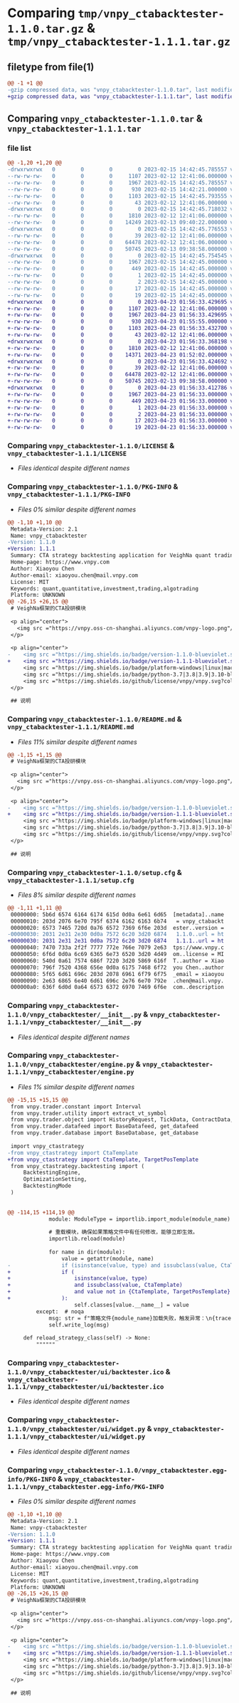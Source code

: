 # Comparing `tmp/vnpy_ctabacktester-1.1.0.tar.gz` & `tmp/vnpy_ctabacktester-1.1.1.tar.gz`

## filetype from file(1)

```diff
@@ -1 +1 @@
-gzip compressed data, was "vnpy_ctabacktester-1.1.0.tar", last modified: Wed Feb 15 14:42:45 2023, max compression
+gzip compressed data, was "vnpy_ctabacktester-1.1.1.tar", last modified: Sun Apr 23 01:56:33 2023, max compression
```

## Comparing `vnpy_ctabacktester-1.1.0.tar` & `vnpy_ctabacktester-1.1.1.tar`

### file list

```diff
@@ -1,20 +1,20 @@
-drwxrwxrwx   0        0        0        0 2023-02-15 14:42:45.785557 vnpy_ctabacktester-1.1.0/
--rw-rw-rw-   0        0        0     1107 2023-02-12 12:41:06.000000 vnpy_ctabacktester-1.1.0/LICENSE
--rw-rw-rw-   0        0        0     1967 2023-02-15 14:42:45.785557 vnpy_ctabacktester-1.1.0/PKG-INFO
--rw-rw-rw-   0        0        0      930 2023-02-15 14:42:21.000000 vnpy_ctabacktester-1.1.0/README.md
--rw-rw-rw-   0        0        0     1103 2023-02-15 14:42:45.793555 vnpy_ctabacktester-1.1.0/setup.cfg
--rw-rw-rw-   0        0        0       43 2023-02-12 12:41:06.000000 vnpy_ctabacktester-1.1.0/setup.py
-drwxrwxrwx   0        0        0        0 2023-02-15 14:42:45.718032 vnpy_ctabacktester-1.1.0/vnpy_ctabacktester/
--rw-rw-rw-   0        0        0     1810 2023-02-12 12:41:06.000000 vnpy_ctabacktester-1.1.0/vnpy_ctabacktester/__init__.py
--rw-rw-rw-   0        0        0    14249 2023-02-13 09:40:22.000000 vnpy_ctabacktester-1.1.0/vnpy_ctabacktester/engine.py
-drwxrwxrwx   0        0        0        0 2023-02-15 14:42:45.776553 vnpy_ctabacktester-1.1.0/vnpy_ctabacktester/ui/
--rw-rw-rw-   0        0        0       39 2023-02-12 12:41:06.000000 vnpy_ctabacktester-1.1.0/vnpy_ctabacktester/ui/__init__.py
--rw-rw-rw-   0        0        0    64478 2023-02-12 12:41:06.000000 vnpy_ctabacktester-1.1.0/vnpy_ctabacktester/ui/backtester.ico
--rw-rw-rw-   0        0        0    50745 2023-02-13 09:38:58.000000 vnpy_ctabacktester-1.1.0/vnpy_ctabacktester/ui/widget.py
-drwxrwxrwx   0        0        0        0 2023-02-15 14:42:45.754545 vnpy_ctabacktester-1.1.0/vnpy_ctabacktester.egg-info/
--rw-rw-rw-   0        0        0     1967 2023-02-15 14:42:45.000000 vnpy_ctabacktester-1.1.0/vnpy_ctabacktester.egg-info/PKG-INFO
--rw-rw-rw-   0        0        0      449 2023-02-15 14:42:45.000000 vnpy_ctabacktester-1.1.0/vnpy_ctabacktester.egg-info/SOURCES.txt
--rw-rw-rw-   0        0        0        1 2023-02-15 14:42:45.000000 vnpy_ctabacktester-1.1.0/vnpy_ctabacktester.egg-info/dependency_links.txt
--rw-rw-rw-   0        0        0        2 2023-02-15 14:42:45.000000 vnpy_ctabacktester-1.1.0/vnpy_ctabacktester.egg-info/not-zip-safe
--rw-rw-rw-   0        0        0       17 2023-02-15 14:42:45.000000 vnpy_ctabacktester-1.1.0/vnpy_ctabacktester.egg-info/requires.txt
--rw-rw-rw-   0        0        0       19 2023-02-15 14:42:45.000000 vnpy_ctabacktester-1.1.0/vnpy_ctabacktester.egg-info/top_level.txt
+drwxrwxrwx   0        0        0        0 2023-04-23 01:56:33.429695 vnpy_ctabacktester-1.1.1/
+-rw-rw-rw-   0        0        0     1107 2023-02-12 12:41:06.000000 vnpy_ctabacktester-1.1.1/LICENSE
+-rw-rw-rw-   0        0        0     1967 2023-04-23 01:56:33.429695 vnpy_ctabacktester-1.1.1/PKG-INFO
+-rw-rw-rw-   0        0        0      930 2023-04-23 01:55:55.000000 vnpy_ctabacktester-1.1.1/README.md
+-rw-rw-rw-   0        0        0     1103 2023-04-23 01:56:33.432700 vnpy_ctabacktester-1.1.1/setup.cfg
+-rw-rw-rw-   0        0        0       43 2023-02-12 12:41:06.000000 vnpy_ctabacktester-1.1.1/setup.py
+drwxrwxrwx   0        0        0        0 2023-04-23 01:56:33.368198 vnpy_ctabacktester-1.1.1/vnpy_ctabacktester/
+-rw-rw-rw-   0        0        0     1810 2023-02-12 12:41:06.000000 vnpy_ctabacktester-1.1.1/vnpy_ctabacktester/__init__.py
+-rw-rw-rw-   0        0        0    14371 2023-04-23 01:52:02.000000 vnpy_ctabacktester-1.1.1/vnpy_ctabacktester/engine.py
+drwxrwxrwx   0        0        0        0 2023-04-23 01:56:33.424692 vnpy_ctabacktester-1.1.1/vnpy_ctabacktester/ui/
+-rw-rw-rw-   0        0        0       39 2023-02-12 12:41:06.000000 vnpy_ctabacktester-1.1.1/vnpy_ctabacktester/ui/__init__.py
+-rw-rw-rw-   0        0        0    64478 2023-02-12 12:41:06.000000 vnpy_ctabacktester-1.1.1/vnpy_ctabacktester/ui/backtester.ico
+-rw-rw-rw-   0        0        0    50745 2023-02-13 09:38:58.000000 vnpy_ctabacktester-1.1.1/vnpy_ctabacktester/ui/widget.py
+drwxrwxrwx   0        0        0        0 2023-04-23 01:56:33.412786 vnpy_ctabacktester-1.1.1/vnpy_ctabacktester.egg-info/
+-rw-rw-rw-   0        0        0     1967 2023-04-23 01:56:33.000000 vnpy_ctabacktester-1.1.1/vnpy_ctabacktester.egg-info/PKG-INFO
+-rw-rw-rw-   0        0        0      449 2023-04-23 01:56:33.000000 vnpy_ctabacktester-1.1.1/vnpy_ctabacktester.egg-info/SOURCES.txt
+-rw-rw-rw-   0        0        0        1 2023-04-23 01:56:33.000000 vnpy_ctabacktester-1.1.1/vnpy_ctabacktester.egg-info/dependency_links.txt
+-rw-rw-rw-   0        0        0        2 2023-04-23 01:56:33.000000 vnpy_ctabacktester-1.1.1/vnpy_ctabacktester.egg-info/not-zip-safe
+-rw-rw-rw-   0        0        0       17 2023-04-23 01:56:33.000000 vnpy_ctabacktester-1.1.1/vnpy_ctabacktester.egg-info/requires.txt
+-rw-rw-rw-   0        0        0       19 2023-04-23 01:56:33.000000 vnpy_ctabacktester-1.1.1/vnpy_ctabacktester.egg-info/top_level.txt
```

### Comparing `vnpy_ctabacktester-1.1.0/LICENSE` & `vnpy_ctabacktester-1.1.1/LICENSE`

 * *Files identical despite different names*

### Comparing `vnpy_ctabacktester-1.1.0/PKG-INFO` & `vnpy_ctabacktester-1.1.1/PKG-INFO`

 * *Files 0% similar despite different names*

```diff
@@ -1,10 +1,10 @@
 Metadata-Version: 2.1
 Name: vnpy_ctabacktester
-Version: 1.1.0
+Version: 1.1.1
 Summary: CTA strategy backtesting application for VeighNa quant trading framework.
 Home-page: https://www.vnpy.com
 Author: Xiaoyou Chen
 Author-email: xiaoyou.chen@mail.vnpy.com
 License: MIT
 Keywords: quant,quantitative,investment,trading,algotrading
 Platform: UNKNOWN
@@ -26,15 +26,15 @@
 # VeighNa框架的CTA投研模块
 
 <p align="center">
   <img src ="https://vnpy.oss-cn-shanghai.aliyuncs.com/vnpy-logo.png"/>
 </p>
 
 <p align="center">
-    <img src ="https://img.shields.io/badge/version-1.1.0-blueviolet.svg"/>
+    <img src ="https://img.shields.io/badge/version-1.1.1-blueviolet.svg"/>
     <img src ="https://img.shields.io/badge/platform-windows|linux|macos-yellow.svg"/>
     <img src ="https://img.shields.io/badge/python-3.7|3.8|3.9|3.10-blue.svg" />
     <img src ="https://img.shields.io/github/license/vnpy/vnpy.svg?color=orange"/>
 </p>
 
 ## 说明
```

### Comparing `vnpy_ctabacktester-1.1.0/README.md` & `vnpy_ctabacktester-1.1.1/README.md`

 * *Files 11% similar despite different names*

```diff
@@ -1,15 +1,15 @@
 # VeighNa框架的CTA投研模块
 
 <p align="center">
   <img src ="https://vnpy.oss-cn-shanghai.aliyuncs.com/vnpy-logo.png"/>
 </p>
 
 <p align="center">
-    <img src ="https://img.shields.io/badge/version-1.1.0-blueviolet.svg"/>
+    <img src ="https://img.shields.io/badge/version-1.1.1-blueviolet.svg"/>
     <img src ="https://img.shields.io/badge/platform-windows|linux|macos-yellow.svg"/>
     <img src ="https://img.shields.io/badge/python-3.7|3.8|3.9|3.10-blue.svg" />
     <img src ="https://img.shields.io/github/license/vnpy/vnpy.svg?color=orange"/>
 </p>
 
 ## 说明
```

### Comparing `vnpy_ctabacktester-1.1.0/setup.cfg` & `vnpy_ctabacktester-1.1.1/setup.cfg`

 * *Files 8% similar despite different names*

```diff
@@ -1,11 +1,11 @@
 00000000: 5b6d 6574 6164 6174 615d 0d0a 6e61 6d65  [metadata]..name
 00000010: 203d 2076 6e70 795f 6374 6162 6163 6b74   = vnpy_ctabackt
 00000020: 6573 7465 720d 0a76 6572 7369 6f6e 203d  ester..version =
-00000030: 2031 2e31 2e30 0d0a 7572 6c20 3d20 6874   1.1.0..url = ht
+00000030: 2031 2e31 2e31 0d0a 7572 6c20 3d20 6874   1.1.1..url = ht
 00000040: 7470 733a 2f2f 7777 772e 766e 7079 2e63  tps://www.vnpy.c
 00000050: 6f6d 0d0a 6c69 6365 6e73 6520 3d20 4d49  om..license = MI
 00000060: 540d 0a61 7574 686f 7220 3d20 5869 616f  T..author = Xiao
 00000070: 796f 7520 4368 656e 0d0a 6175 7468 6f72  you Chen..author
 00000080: 5f65 6d61 696c 203d 2078 6961 6f79 6f75  _email = xiaoyou
 00000090: 2e63 6865 6e40 6d61 696c 2e76 6e70 792e  .chen@mail.vnpy.
 000000a0: 636f 6d0d 0a64 6573 6372 6970 7469 6f6e  com..description
```

### Comparing `vnpy_ctabacktester-1.1.0/vnpy_ctabacktester/__init__.py` & `vnpy_ctabacktester-1.1.1/vnpy_ctabacktester/__init__.py`

 * *Files identical despite different names*

### Comparing `vnpy_ctabacktester-1.1.0/vnpy_ctabacktester/engine.py` & `vnpy_ctabacktester-1.1.1/vnpy_ctabacktester/engine.py`

 * *Files 1% similar despite different names*

```diff
@@ -15,15 +15,15 @@
 from vnpy.trader.constant import Interval
 from vnpy.trader.utility import extract_vt_symbol
 from vnpy.trader.object import HistoryRequest, TickData, ContractData, BarData
 from vnpy.trader.datafeed import BaseDatafeed, get_datafeed
 from vnpy.trader.database import BaseDatabase, get_database
 
 import vnpy_ctastrategy
-from vnpy_ctastrategy import CtaTemplate
+from vnpy_ctastrategy import CtaTemplate, TargetPosTemplate
 from vnpy_ctastrategy.backtesting import (
     BacktestingEngine,
     OptimizationSetting,
     BacktestingMode
 )
 
 
@@ -114,15 +114,19 @@
             module: ModuleType = importlib.import_module(module_name)
 
             # 重载模块，确保如果策略文件中有任何修改，能够立即生效。
             importlib.reload(module)
 
             for name in dir(module):
                 value = getattr(module, name)
-                if (isinstance(value, type) and issubclass(value, CtaTemplate) and value is not CtaTemplate):
+                if (
+                    isinstance(value, type)
+                    and issubclass(value, CtaTemplate)
+                    and value not in {CtaTemplate, TargetPosTemplate}
+                ):
                     self.classes[value.__name__] = value
         except:  # noqa
             msg: str = f"策略文件{module_name}加载失败，触发异常：\n{traceback.format_exc()}"
             self.write_log(msg)
 
     def reload_strategy_class(self) -> None:
         """"""
```

### Comparing `vnpy_ctabacktester-1.1.0/vnpy_ctabacktester/ui/backtester.ico` & `vnpy_ctabacktester-1.1.1/vnpy_ctabacktester/ui/backtester.ico`

 * *Files identical despite different names*

### Comparing `vnpy_ctabacktester-1.1.0/vnpy_ctabacktester/ui/widget.py` & `vnpy_ctabacktester-1.1.1/vnpy_ctabacktester/ui/widget.py`

 * *Files identical despite different names*

### Comparing `vnpy_ctabacktester-1.1.0/vnpy_ctabacktester.egg-info/PKG-INFO` & `vnpy_ctabacktester-1.1.1/vnpy_ctabacktester.egg-info/PKG-INFO`

 * *Files 0% similar despite different names*

```diff
@@ -1,10 +1,10 @@
 Metadata-Version: 2.1
 Name: vnpy-ctabacktester
-Version: 1.1.0
+Version: 1.1.1
 Summary: CTA strategy backtesting application for VeighNa quant trading framework.
 Home-page: https://www.vnpy.com
 Author: Xiaoyou Chen
 Author-email: xiaoyou.chen@mail.vnpy.com
 License: MIT
 Keywords: quant,quantitative,investment,trading,algotrading
 Platform: UNKNOWN
@@ -26,15 +26,15 @@
 # VeighNa框架的CTA投研模块
 
 <p align="center">
   <img src ="https://vnpy.oss-cn-shanghai.aliyuncs.com/vnpy-logo.png"/>
 </p>
 
 <p align="center">
-    <img src ="https://img.shields.io/badge/version-1.1.0-blueviolet.svg"/>
+    <img src ="https://img.shields.io/badge/version-1.1.1-blueviolet.svg"/>
     <img src ="https://img.shields.io/badge/platform-windows|linux|macos-yellow.svg"/>
     <img src ="https://img.shields.io/badge/python-3.7|3.8|3.9|3.10-blue.svg" />
     <img src ="https://img.shields.io/github/license/vnpy/vnpy.svg?color=orange"/>
 </p>
 
 ## 说明
```

